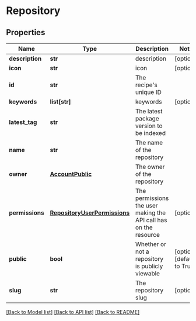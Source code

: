 # Repository

## Properties
Name | Type | Description | Notes
------------ | ------------- | ------------- | -------------
**description** | **str** | description | [optional] 
**icon** | **str** | icon | [optional] 
**id** | **str** | The recipe&#39;s unique ID | 
**keywords** | **list[str]** | keywords | [optional] 
**latest_tag** | **str** | The latest package version to be indexed | 
**name** | **str** | The name of the repository | 
**owner** | [**AccountPublic**](AccountPublic.md) | The owner of the repository | 
**permissions** | [**RepositoryUserPermissions**](RepositoryUserPermissions.md) | The permissions the user making the API call has on the resource | [optional] 
**public** | **bool** | Whether or not a repository is publicly viewable | [optional] [default to True]
**slug** | **str** | The repository slug | [optional] 

[[Back to Model list]](../README.md#documentation-for-models) [[Back to API list]](../README.md#documentation-for-api-endpoints) [[Back to README]](../README.md)


